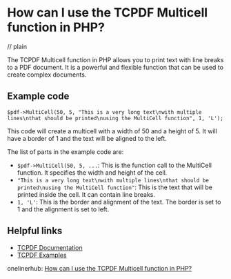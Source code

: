 # How can I use the TCPDF Multicell function in PHP?
// plain

The TCPDF Multicell function in PHP allows you to print text with line breaks to a PDF document. It is a powerful and flexible function that can be used to create complex documents.

## Example code

```
$pdf->MultiCell(50, 5, "This is a very long text\nwith multiple lines\nthat should be printed\nusing the MultiCell function", 1, 'L');
```

This code will create a multicell with a width of 50 and a height of 5. It will have a border of 1 and the text will be aligned to the left.

The list of parts in the example code are:
- `$pdf->MultiCell(50, 5, ...`: This is the function call to the MultiCell function. It specifies the width and height of the cell.
- `"This is a very long text\nwith multiple lines\nthat should be printed\nusing the MultiCell function"`: This is the text that will be printed inside the cell. It can contain line breaks.
- `1, 'L'`: This is the border and alignment of the text. The border is set to 1 and the alignment is set to left.

## Helpful links
- [TCPDF Documentation](https://tcpdf.org/docs/code/classTCPDF.html#a4b6e17b7b5d21f7d3f3c2f8f8f9a6f7b)
- [TCPDF Examples](https://tcpdf.org/examples/)

onelinerhub: [How can I use the TCPDF Multicell function in PHP?](https://onelinerhub.com/php-tcpdf/how-can-i-use-the-tcpdf-multicell-function-in-php)